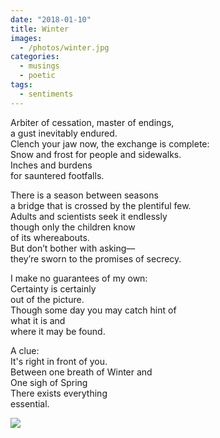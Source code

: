```yaml
---
date: "2018-01-10"
title: Winter
images:
  - /photos/winter.jpg
categories:
  - musings
  - poetic
tags:
  - sentiments
---
```

  
Arbiter of cessation, master of endings, <br>
a gust inevitably endured. <br>
Clench your jaw now, the exchange is complete: <br>
Snow and frost for people and sidewalks. <br>
Inches and burdens <br>
for sauntered footfalls.

There is a season between seasons <br>
a bridge that is crossed by the plentiful few. <br>
Adults and scientists seek it endlessly <br>
though only the children know <br>
of its whereabouts. <br>
But don’t bother with asking–– <br>
they’re sworn to the promises of secrecy.

I make no guarantees of my own: <br>
Certainty is certainly <br>
out of the picture. <br>
Though some day you may catch hint of <br>
what it is and <br>
where it may be found.

A clue: <br>
It's right in front of you. <br>
Between one breath of Winter and <br>
One sigh of Spring <br>
There exists everything <br>
essential.

![](/photos/winter.jpg)